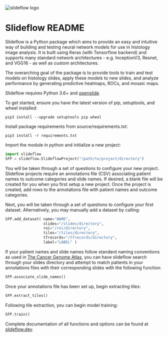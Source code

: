 ![slideflow logo](http://jmd172.bitbucket.io/_images/full_logo.png)
# Slideflow README

Slideflow is a Python package which aims to provide an easy and intuitive way of building and testing neural network models for use in histology image analysis. It is built using Keras (with Tensorflow backend) and supports many standard network architectures - e.g. InceptionV3, Resnet, and VGG16 - as well as custom architectures.
 
The overarching goal of the package is to provide tools to train and test models on histology slides, apply these models to new slides, and analyze performance by generating predictive heatmaps, ROCs, and mosaic maps.

Slideflow requires Python 3.6+ and [openslide](https://openslide.org/download/).

To get started, ensure you have the latest version of pip, setuptools, and wheel installed:

```
pip3 install --upgrade setuptools pip wheel
```

Install package requirements from source/requirements.txt:

```
pip3 install -r requirements.txt
```

Import the module in python and initialize a new project:

```python
import slideflow
SFP = slideflow.SlideflowProject("/path/to/project/directory")
```

You will be taken through a set of questions to configure your new project. Slideflow projects require an annotations file (CSV) associating patient names to outcome categories and slide names. If desired, a blank file will be created for you when you first setup a new project. Once the project is created, add rows to the annotations file with patient names and outcome categories. 

Next, you will be taken through a set of questions to configure your first dataset. Alternatively, you may manually add a dataset by calling:

```python
SFP.add_dataset( name="NAME",
                 slides="/slides/directory",
                 roi="/roi/directory",
                 tiles="/tiles/directory",
                 tfrecords="/tfrecords/directory",
                 label="LABEL" )
```

If your patient names and slide names follow standard naming conventions as used in [The Cancer Genome Atlas](https://portal.gdc.cancer.gov/), you can have slideflow search through your slides directory and attempt to match patients in your annotations files with their corresponding slides with the following function:

```python
SFP.associate_slide_names()
```

Once your annotations file has been set up, begin extracting tiles:

```python
SFP.extract_tiles()
```

Following tile extraction, you can begin model training:

```python
SFP.train()
```

Complete documentation of all functions and options can be found at [slideflow.dev](https://www.slideflow.dev/).
